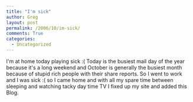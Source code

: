```yaml
---
title: "I'm sick"
author: Greg
layout: post
permalink: /2006/10/im-sick/
comments: True
categories:
  - Uncategorized
---
```

I'm at home today playing sick :( Today is the busiest mail day of the year because it's a long weekend and October is generally the busiest month because of stupid rich people with their share reports. So I went to work and I was sick :( so I came home and with all my spare time between sleeping and watching tacky day time TV I fixed up my site and added this Blog.